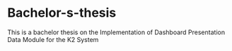 # Bachelor-s-thesis
This is a bachelor thesis on the Implementation of Dashboard Presentation Data Module for the K2 System

